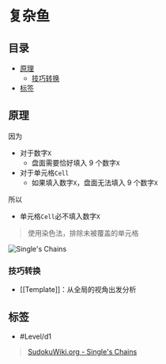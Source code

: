 # 复杂鱼

<!-- START doctoc generated TOC please keep comment here to allow auto update -->
<!-- DON'T EDIT THIS SECTION, INSTEAD RE-RUN doctoc TO UPDATE -->
## 目录

- [原理](#%E5%8E%9F%E7%90%86)
  - [技巧转换](#%E6%8A%80%E5%B7%A7%E8%BD%AC%E6%8D%A2)
- [标签](#%E6%A0%87%E7%AD%BE)

<!-- END doctoc generated TOC please keep comment here to allow auto update -->

## 原理

因为
- 对于数字`X`
	- 盘面需要恰好填入 9 个数字`X`
- 对于单元格`Cell`
	- 如果填入数字`X`，盘面无法填入 9 个数字`X`

所以
- 单元格`Cell`必不填入数字`X`

> 使用染色法，排除未被覆盖的单元格

![Single's Chains](https://www.sudokuwiki.org/PuzImages/SC_Rule2.png)

###  技巧转换

- [[Template]]：从全局的视角出发分析

## 标签

- #Level/d1

> [SudokuWiki.org - Single's Chains](https://www.sudokuwiki.org/Singles_Chains)
